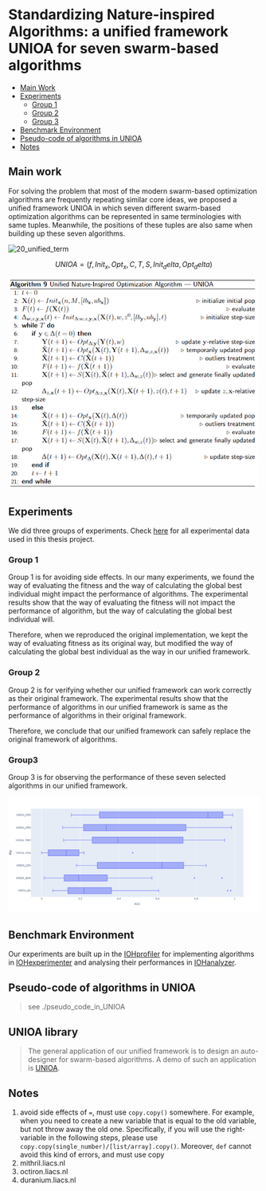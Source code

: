 # Standardizing Nature-inspired Algorithms: a unified framework UNIOA for seven swarm-based algorithms
- [ Main Work ](#ov)
- [ Experiments ](#ep)
  - [ Group 1 ](#ep1)
  - [ Group 2 ](#ep2)
  - [ Group 3 ](#ep3)
- [ Benchmark Environment ](#env)
- [ Pseudo-code of algorithms in UNIOA ](#pse)
- [ Notes ](#note)

<a name="ov"></a>
## Main work
For solving the problem that most of the modern swarm-based optimization algorithms are frequently repeating similar core ideas, we proposed a unified framework UNIOA in which seven different swarm-based optimization algorithms can be represented in same terminologies with same tuples. Meanwhile, the positions of these tuples are also same when building up these seven algorithms.

![20_unified_term](https://user-images.githubusercontent.com/52614985/170840241-2d95937e-13bf-44b0-8d69-e58642f303bc.png)

```math
UNIOA = (f, Init_x, Opt_x, C, T, S, Init_delta, Opt_delta)
```
![UNIOA_pseudocode](UNIOA_pseudocode.png)

<a name="ep"></a>
## Experiments 
We did three groups of experiments. Check [here](https://surfdrive.surf.nl/files/index.php/s/sffBTtaFT5Yynrx) for all experimental data used in this thesis project.

<a name="ep1"></a>
### Group 1 
Group 1 is for avoiding side effects. In our many experiments, we found the way of evaluating the fitness and the way of calculating the global best individual might impact the performance of algorithms. The experimental results show that the way of evaluating the fitness will not impact the performance of algorithm, but the way of calculating the global best individual will.

Therefore, when we reproduced the original implementation, we kept the way of evaluating fitness as its original way, but modified the way of calculating the global best individual as the way in our unified framework.

<a name="ep2"></a>
### Group 2 
Group 2 is for verifying whether our unified framework can work correctly as their original framework. The experimental results show that the performance of algorithms in our unified framework is same as the performance of algorithms in their original framework.

Therefore, we conclude that our unified framework can safely replace the original framework of algorithms. 

<a name="ep3"></a>
### Group3 
Group 3 is for observing the performance of these seven selected algorithms in our unified framework. 


![va_dim_5](vs_dim_5.png)


<a name="pse"></a>
## Benchmark Environment
Our experiments are built up in the <a href="https://iohprofiler.github.io/">IOHprofiler</a> for implementing algorithms in <a href="https://iohprofiler.github.io/IOHexp/">IOHexperimenter</a> and analysing their performances in <a href="https://iohanalyzer.liacs.nl/">IOHanalyzer</a>.


<a name="env"></a>
## Pseudo-code of algorithms in UNIOA
> see ./pseudo_code_in_UNIOA


<a name="package"></a>
## UNIOA library
> The general application of our unified framework is to design an auto-designer for swarm-based algorithms. A demo of such an application is <a href="https://github.com/Huilin-Li/UNIOA">UNIOA</a>.




<a name="note"></a>
## Notes
1. avoid side effects of ``=``, must use ``copy.copy()`` somewhere. For example, when you need to create a new variable that is equal to the old variable, but not throw away the old one. Specifically, if you will use the right-variable in the following steps, please use ```copy.copy(single_number)/[list/array].copy()```. Moreover, ``def`` cannot avoid this kind of errors, and must use copy
2. mithril.liacs.nl
3. octiron.liacs.nl
4. duranium.liacs.nl
